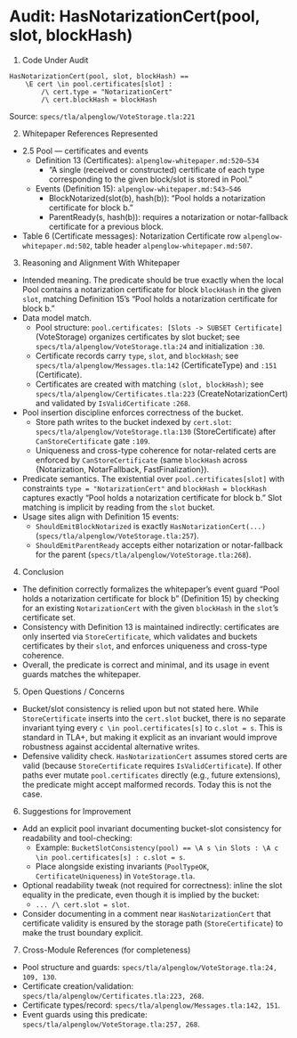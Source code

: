 # Audit: HasNotarizationCert(pool, slot, blockHash)

1. Code Under Audit

```
HasNotarizationCert(pool, slot, blockHash) ==
    \E cert \in pool.certificates[slot] :
        /\ cert.type = "NotarizationCert"
        /\ cert.blockHash = blockHash
```

Source: `specs/tla/alpenglow/VoteStorage.tla:221`

2. Whitepaper References Represented

- 2.5 Pool — certificates and events
  - Definition 13 (Certificates): `alpenglow-whitepaper.md:520–534`
    - “A single (received or constructed) certificate of each type corresponding to the given block/slot is stored in Pool.”
  - Events (Definition 15): `alpenglow-whitepaper.md:543–546`
    - BlockNotarized(slot(b), hash(b)): “Pool holds a notarization certificate for block b.”
    - ParentReady(s, hash(b)): requires a notarization or notar-fallback certificate for a previous block.
- Table 6 (Certificate messages): Notarization Certificate row `alpenglow-whitepaper.md:502`, table header `alpenglow-whitepaper.md:507`.

3. Reasoning and Alignment With Whitepaper

- Intended meaning. The predicate should be true exactly when the local Pool contains a notarization certificate for block `blockHash` in the given `slot`, matching Definition 15’s “Pool holds a notarization certificate for block b.”
- Data model match.
  - Pool structure: `pool.certificates: [Slots -> SUBSET Certificate]` (VoteStorage) organizes certificates by slot bucket; see `specs/tla/alpenglow/VoteStorage.tla:24` and initialization `:30`.
  - Certificate records carry `type`, `slot`, and `blockHash`; see `specs/tla/alpenglow/Messages.tla:142` (CertificateType) and `:151` (Certificate).
  - Certificates are created with matching `(slot, blockHash)`; see `specs/tla/alpenglow/Certificates.tla:223` (CreateNotarizationCert) and validated by `IsValidCertificate` `:268`.
- Pool insertion discipline enforces correctness of the bucket.
  - Store path writes to the bucket indexed by `cert.slot`: `specs/tla/alpenglow/VoteStorage.tla:130` (StoreCertificate) after `CanStoreCertificate` gate `:109`.
  - Uniqueness and cross-type coherence for notar-related certs are enforced by `CanStoreCertificate` (same `blockHash` across {Notarization, NotarFallback, FastFinalization}).
- Predicate semantics. The existential over `pool.certificates[slot]` with constraints `type = "NotarizationCert"` and `blockHash = blockHash` captures exactly “Pool holds a notarization certificate for block b.” Slot matching is implicit by reading from the `slot` bucket.
- Usage sites align with Definition 15 events:
  - `ShouldEmitBlockNotarized` is exactly `HasNotarizationCert(...)` (`specs/tla/alpenglow/VoteStorage.tla:257`).
  - `ShouldEmitParentReady` accepts either notarization or notar-fallback for the parent (`specs/tla/alpenglow/VoteStorage.tla:268`).

4. Conclusion

- The definition correctly formalizes the whitepaper’s event guard “Pool holds a notarization certificate for block b” (Definition 15) by checking for an existing `NotarizationCert` with the given `blockHash` in the `slot`’s certificate set.
- Consistency with Definition 13 is maintained indirectly: certificates are only inserted via `StoreCertificate`, which validates and buckets certificates by their `slot`, and enforces uniqueness and cross-type coherence.
- Overall, the predicate is correct and minimal, and its usage in event guards matches the whitepaper.

5. Open Questions / Concerns

- Bucket/slot consistency is relied upon but not stated here. While `StoreCertificate` inserts into the `cert.slot` bucket, there is no separate invariant tying every `c \in pool.certificates[s]` to `c.slot = s`. This is standard in TLA+, but making it explicit as an invariant would improve robustness against accidental alternative writes.
- Defensive validity check. `HasNotarizationCert` assumes stored certs are valid (because `StoreCertificate` requires `IsValidCertificate`). If other paths ever mutate `pool.certificates` directly (e.g., future extensions), the predicate might accept malformed records. Today this is not the case.

6. Suggestions for Improvement

- Add an explicit pool invariant documenting bucket-slot consistency for readability and tool-checking:
  - Example: `BucketSlotConsistency(pool) == \A s \in Slots : \A c \in pool.certificates[s] : c.slot = s`.
  - Place alongside existing invariants (`PoolTypeOK`, `CertificateUniqueness`) in `VoteStorage.tla`.
- Optional readability tweak (not required for correctness): inline the slot equality in the predicate, even though it is implied by the bucket:
  - `... /\ cert.slot = slot`.
- Consider documenting in a comment near `HasNotarizationCert` that certificate validity is ensured by the storage path (`StoreCertificate`) to make the trust boundary explicit.

7. Cross-Module References (for completeness)

- Pool structure and guards: `specs/tla/alpenglow/VoteStorage.tla:24, 109, 130`.
- Certificate creation/validation: `specs/tla/alpenglow/Certificates.tla:223, 268`.
- Certificate types/record: `specs/tla/alpenglow/Messages.tla:142, 151`.
- Event guards using this predicate: `specs/tla/alpenglow/VoteStorage.tla:257, 268`.

